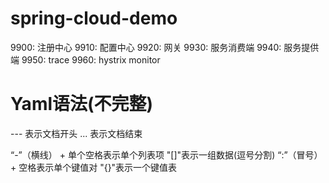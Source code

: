 # spring-cloud-demo

9900: 注册中心
9910: 配置中心
9920: 网关
9930: 服务消费端
9940: 服务提供端
9950: trace 
9960: hystrix monitor



# Yaml语法(不完整)

--- 表示文档开头
... 表示文档结束

“-”（横线） + 单个空格表示单个列表项 
"[]"表示一组数据(逗号分割)
“:”（冒号） + 空格表示单个键值对 
"{}"表示一个键值表 